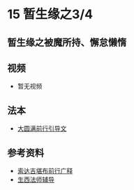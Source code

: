 # 15 暂生缘之3/4 

## 暂生缘之被魔所持、懈怠懒惰

## 视频

- 暂无视频

## 法本
- [大圆满前行引导文](/books/dymqx#p117)

## 参考资料

- [索达吉堪布前行广释](/refs/qxgs/qxgs-03xm#3被魔所持)
- [生西法师辅导](/refs/qxgs/fudao/qxgsfd-03xm#p1290)